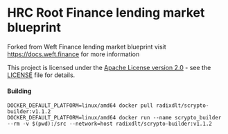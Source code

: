 # HRC Root Finance lending market blueprint

Forked from Weft Finance lending market blueprint
visit https://docs.weft.finance for more information

This project is licensed under the [Apache License version 2.0](http://www.apache.org/licenses/LICENSE-2.0) - see the [LICENSE](LICENSE) file for details.


#### Building

```
DOCKER_DEFAULT_PLATFORM=linux/amd64 docker pull radixdlt/scrypto-builder:v1.1.2
DOCKER_DEFAULT_PLATFORM=linux/amd64 docker run --name scrypto_builder --rm -v $(pwd):/src --network=host radixdlt/scrypto-builder:v1.1.2
```